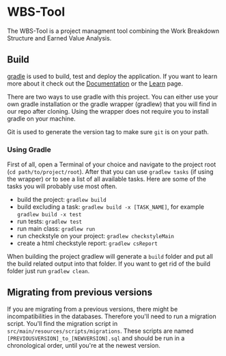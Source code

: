 # WBS-Tool

The WBS-Tool is a project managment tool combining the Work Breakdown
Structure and Earned Value Analysis.

## Build

[gradle](http://www.gradle.org/) is used to build, test and deploy the
application. If you want to learn more about it check out the
[Documentation](http://www.gradle.org/documentation) or the
[Learn](http://www.gradle.org/learn) page.

There are two ways to use gradle with this project. You can either use your own gradle installation or the gradle wrapper (gradlew) that you will find in our repo after cloning. Using the wrapper does not require you to install gradle on your machine.

Git is used to generate the version tag to make sure `git` is on your path.

### Using Gradle

First of all, open a Terminal of your choice and navigate to the project root
(`cd path/to/project/root`). After that you can use `gradlew tasks` (if using the wrapper) or to see a
list of all available tasks. Here are some of the tasks you will probably use
most often.

- build the project: `gradlew build`
- build excluding a task: `gradlew build -x [TASK_NAME]`, for example `gradlew build -x test`
- run tests: `gradlew test`
- run main class: `gradlew run`
- run checkstyle on your project: `gradlew checkstyleMain`
- create a html checkstyle report: `gradlew csReport`

When building the project gradlew will generate a `build` folder and put all the
build related output into that folder. If you want to get rid of the build
folder just run `gradlew clean`.

## Migrating from previous versions

If you are migrating from a previous versions, there might be incompatibilities in the databases. Therefore you'll need to run a migration script. You'll find the migration script in ```src/main/resources/scripts/migrations```. These scripts are named ```[PREVIOUSVERSION]_to_[NEWVERSION].sql``` and should be run in a chronological order, until you're at the newest version.
